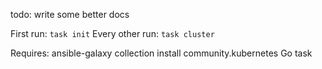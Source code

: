 todo: write some better docs

First run: `task init`
Every other run: `task cluster`

Requires:
  ansible-galaxy collection install community.kubernetes
  Go task